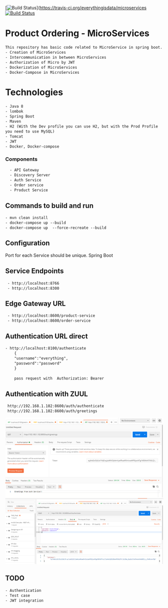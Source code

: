 [![Build Status](https://travis-ci.org/everythingisdata/microservices.svg?branch=master)](https://travis-ci.org/everythingisdata/microservices
[![Build Status](https://dev.azure.com/everythingisdata/Micro-Services-With-Docker-Springboot/_apis/build/status/everythingisdata.Micro-Services-Spring-Boot%20(1)?branchName=master)](https://dev.azure.com/everythingisdata/Micro-Services-With-Docker-Springboot/_build/latest?definitionId=4&branchName=master)



# Product Ordering - MicroServices

	This repository has basic code related to MicroService in spring boot. 
	- Creation of MicroServices
	- Intercommunication in between MicroServices
	- Authorization of Micro by JWT
	- Dockerization of MicroServices
	- Docker-Compose in MicroServices

# Technologies

	- Java 8
	- lombok
	- Spring Boot
	- Maven
	- H2 (With the Dev profile you can use H2, but with the Prod Profile you need to use MySQL)
	- Tomcat
	- JWT
	- Docker, Docker-compose

### Components
	  - API Gateway
	  - Discovery Server
	  - Auth Service
	  - Order service
	  - Product Service

## Commands to build and run 
	- mvn clean install 
	- docker-compose up --build
	- docker-compose up  --force-recreate --build

## Configuration 
  Port for each Service should be unique. Spring Boot
  
## Service Endpoints
	 - http://localhost:8766
	 - http://localhost:8300
## Edge Gateway URL
	 - http://localhost:8600/product-service
	 - http://localhost:8600/order-service
	 
## Authentication URL direct
	- http://localhost:8100/authenticate
		{
		"username":"everything",
		"password":"password"
		}
		
		pass request with  Authorization: Bearer
## Authentication with ZUUL

	 http://192.168.1.102:8600/auth/authenticate
	 http://192.168.1.102:8600/auth/greetings
![](AfterAuthReqst.PNG)
![](AuthRequest.PNG)


## TODO
	- Authentication
	- Test case
	- JWT integration

